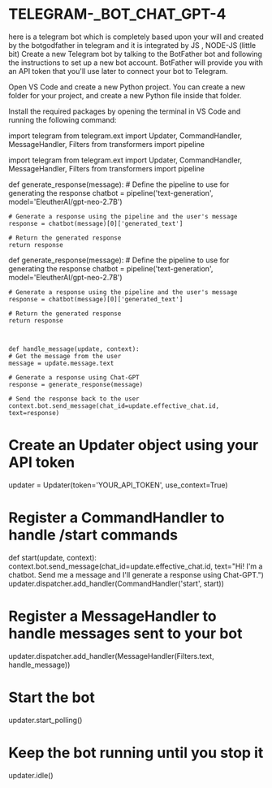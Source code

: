 # TELEGRAM-_BOT_CHAT_GPT-4
here is a telegram bot which is completely based upon your will and created by the botgodfather in telegram and it is integrated by JS , NODE-JS (little bit)
Create a new Telegram bot by talking to the BotFather bot and following the instructions to set up a new bot account. BotFather will provide you with an API token that you'll use later to connect your bot to Telegram.

Open VS Code and create a new Python project. You can create a new folder for your project, and create a new Python file inside that folder.

Install the required packages by opening the terminal in VS Code and running the following command:

import telegram
from telegram.ext import Updater, CommandHandler, MessageHandler, Filters
from transformers import pipeline

 import telegram
from telegram.ext import Updater, CommandHandler, MessageHandler, Filters
from transformers import pipeline

def generate_response(message):
    # Define the pipeline to use for generating the response
    chatbot = pipeline('text-generation', model='EleutherAI/gpt-neo-2.7B')

    # Generate a response using the pipeline and the user's message
    response = chatbot(message)[0]['generated_text']

    # Return the generated response
    return response
    
    
def generate_response(message):
    # Define the pipeline to use for generating the response
    chatbot = pipeline('text-generation', model='EleutherAI/gpt-neo-2.7B')

    # Generate a response using the pipeline and the user's message
    response = chatbot(message)[0]['generated_text']

    # Return the generated response
    return response
    
    
    
    def handle_message(update, context):
    # Get the message from the user
    message = update.message.text

    # Generate a response using Chat-GPT
    response = generate_response(message)

    # Send the response back to the user
    context.bot.send_message(chat_id=update.effective_chat.id, text=response)




# Create an Updater object using your API token
updater = Updater(token='YOUR_API_TOKEN', use_context=True)

# Register a CommandHandler to handle /start commands
def start(update, context):
    context.bot.send_message(chat_id=update.effective_chat.id, text="Hi! I'm a chatbot. Send me a message and I'll generate a response using Chat-GPT.")
updater.dispatcher.add_handler(CommandHandler('start', start))

# Register a MessageHandler to handle messages sent to your bot
updater.dispatcher.add_handler(MessageHandler(Filters.text, handle_message))


# Start the bot
updater.start_polling()

# Keep the bot running until you stop it
updater.idle()



